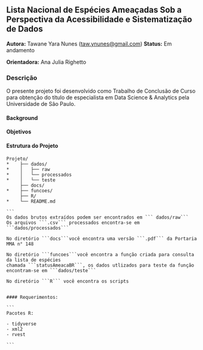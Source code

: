 ## Lista Nacional de Espécies Ameaçadas Sob a Perspectiva da Acessibilidade e Sistematização de Dados


**Autora:** Tawane Yara Nunes (taw.ynunes@gmail.com)            **Status:** Em andamento

**Orientadora:** Ana Julia Righetto

### Descrição

O presente projeto foi desenvolvido como Trabalho de Conclusão de Curso para obtenção do título de especialista em Data Science & Analytics pela Universidade de São Paulo.


#### Background

#### Objetivos

#### Estrutura do Projeto

````
Projeto/
*    ├── dados/
*    │   ├── raw
*    │   └── processados
*    │   └── teste
     ├── docs/
*    ├── funcoes/
     ├── R/
*    └── README.md

```
Os dados brutos extraídos podem ser encontrados em ``` dados/raw```
Os arquivos ```.csv``` processados encontra-se em ```dados/processados```

No diretório ```docs```você encontra uma versão ```.pdf``` da Portaria MMA n° 148

No diretório ```funcoes```você encontra a função criada para consulta da lista de espécies
chamada ```statusAmeacaBR```, os dados utlizados para teste da função encontram-se em ```dados/teste```

No diretório ```R``` você encontra os scripts


#### Requerimentos:

```
Pacotes R:

- tidyverse
- xml2
- rvest

```